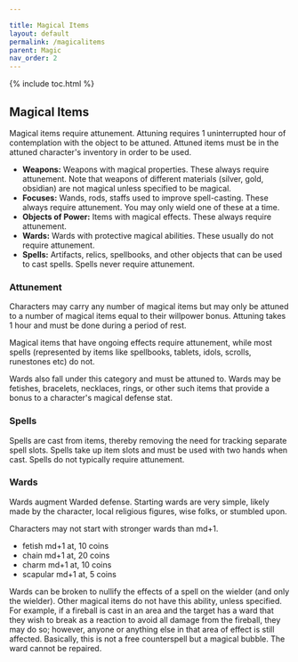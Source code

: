 ```yaml
---

title: Magical Items
layout: default
permalink: /magicalitems
parent: Magic
nav_order: 2
---
```


{% include toc.html %}


## Magical Items
Magical items require attunement. Attuning requires 1 uninterrupted hour of contemplation with the object to be attuned. Attuned items must be in the attuned character's inventory in order to be used.

- **Weapons:** Weapons with magical properties. These always require attunement. Note that weapons of different materials (silver, gold, obsidian) are not magical unless specified to be magical. 
- **Focuses:** Wands, rods, staffs used to improve spell-casting. These always require attunement. You may only wield one of these at a time. 
- **Objects of Power:** Items with magical effects. These always require attunement. 
- **Wards:** Wards with protective magical abilities. These usually do not require attunement. 
- **Spells:** Artifacts, relics, spellbooks, and other objects that can be used to cast spells. Spells never require attunement.

### Attunement

Characters may carry any number of magical items but may only be attuned to a number of magical items equal to their willpower bonus. Attuning takes 1 hour and must be done during a period of rest. 

Magical items that have ongoing effects require attunement, while most spells (represented by items like spellbooks, tablets, idols, scrolls, runestones etc) do not. 

Wards also fall under this category and must be attuned to. Wards may be fetishes, bracelets, necklaces, rings, or other such items that provide a bonus to a character's magical defense stat. 

### Spells
Spells are cast from items, thereby removing the need for tracking separate spell slots. Spells take up item slots and must be used with two hands when cast. Spells do not typically require attunement.

### Wards
Wards augment Warded defense. Starting wards are very simple, likely made by the character, local religious figures, wise folks, or stumbled upon. 

Characters may not start with stronger wards than md+1.

- fetish md+1 at, 10 coins
- chain md+1 at, 20 coins
- charm md+1 at, 10 coins
- scapular md+1 at, 5 coins

Wards can be broken to nullify the effects of a spell on the wielder (and only the wielder). Other magical items do not have this ability, unless specified. For example, if a fireball is cast in an area and the target has a ward that they wish to break as a reaction to avoid all damage from the fireball, they may do so; however, anyone or anything else in that area of effect is still affected. Basically, this is not a free counterspell but a magical bubble. The ward cannot be repaired. 